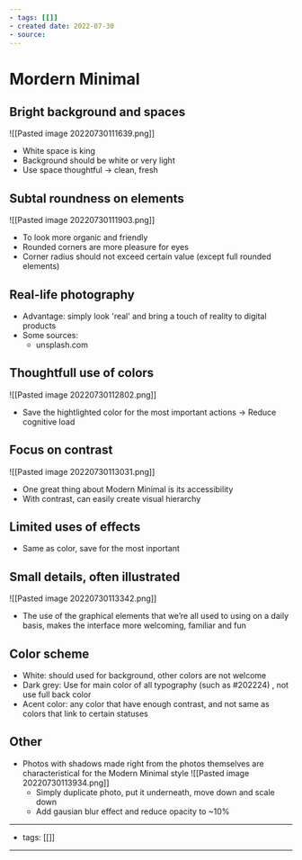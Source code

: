 ```yaml
---
- tags: [[]]
- created date: 2022-07-30
- source: 
---
```


# Mordern Minimal

## Bright background and spaces
![[Pasted image 20220730111639.png]]
- White space is king
- Background should be white or very light
- Use space thoughtful -> clean, fresh
## Subtal roundness on elements
![[Pasted image 20220730111903.png]]
- To look more organic and friendly
- Rounded corners are more pleasure for eyes
- Corner radius should not exceed certain value (except full rounded elements)
## Real-life photography
- Advantage: simply look 'real' and bring a touch of reality to digital products
- Some sources:
	- unsplash.com
## Thoughtfull use of colors
![[Pasted image 20220730112802.png]]
- Save the hightlighted color for the most important actions
-> Reduce cognitive load
## Focus on contrast
![[Pasted image 20220730113031.png]]
- One great thing about Modern Minimal is its accessibility
- With contrast, can easily create visual hierarchy
## Limited uses of effects
- Same as color, save for the most inportant
## Small details, often illustrated
![[Pasted image 20220730113342.png]]
- The use of the graphical elements that we’re all used to using on a daily basis, makes the interface more welcoming, familiar and fun

## Color scheme
- White: should used for background, other colors are not welcome
- Dark grey: Use for main color of all typography (such as #202224) , not use full back color
- Acent color: any color that have enough contrast, and not same as colors that link to certain statuses
## Other
- Photos with shadows made right from the photos themselves are characteristical for the Modern Minimal style
![[Pasted image 20220730113934.png]]
	- Simply duplicate photo, put it underneath, move down and scale down
	- Add gausian blur effect and reduce opacity to ~10%

---
- tags: [[]]
---